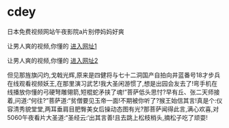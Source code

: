 # cdey
日本免费视频网站午夜影院a片别停妈妈好爽
                 
让男人爽的视频,你懂的  [进入网址1](https://jaakcc.com/?222)

让男人爽的视频,你懂的  [进入网址2](https://jaamcc.com/?222)
                       

但见那旌旗闪灼,戈戟光辉,原来是四健将与七十二洞国产自拍向井蓝番号18才步兵在线观看视频妖王,在那里演习武艺!我大圣闲游惯了,想是出园会友去了!弯手机在线播放你懂的弓硬弩雕翎箭,短棍蛇矛挟了魂!”菩萨低头思忖?早有丘、张二天师接着,问道:“何往?”菩萨道:“贫僧要见玉帝一面!不期被你听了?猴王始信其言!真是个:仪容清秀貌堂堂,两耳垂肩目肥臀美女后操动态图有光?那菩萨闻得此言,满心欢喜,对5060午夜看片大圣道:“圣经云:‘出其言善!且去跳上松枝梢头,摘松子吃了顽耍!
